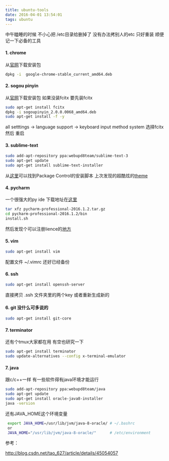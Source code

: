 ```yaml
---
title: ubuntu-tools
date: 2016-04-01 13:54:01
tags: ubuntu
---
```


中午瞌睡的时候 不小心把 /etc目录给删掉了 没有办法拷别人的etc 只好重装
顺便记一下必备的工具

<!--more-->

#### 1. chrome 
从[官网](https://www.google.com/chrome/browser/desktop/index.html)下载安装包
```bash
dpkg -i  google-chrome-stable_current_amd64.deb
```
#### 2. sogou pinyin 
从[官网](http://pinyin.sogou.com/linux/)下载安装包 如果没装fcitx 要先装fcitx
```bash
sudo apt-get install fcitx
dpkg -i sogoupinyin_2.0.0.0068_amd64.deb
sudo apt-get install -f -y
```
all setttings -> language support -> keyboard input method system
选择fcitx 然后 重启

#### 3. sublime-text
```bash
sudo add-apt-repository ppa:webupd8team/sublime-text-3
sudo apt-get update
sudo apt-get install sublime-text-installer
```
从[这里](https://packagecontrol.io/installation)可以找到Package Control的安装脚本
上次发现的超酷炫的[theme](https://github.com/kkga/spacegray/)

#### 4. pycharm 
一个很强大的py ide 下载地址在[这里](https://www.jetbrains.com/pycharm/download/)
``` bash
tar xfz pycharm-professional-2016.1.2.tar.gz
cd pycharm-professional-2016.1.2/bin
install.sh
```
然后发现个可以注册lience的[地方](http://idea.qinxi1992.cn/)

#### 5. vim
```bash
sudo apt-get install vim 
```
配置文件 ~/.vimrc 还好已经备份

#### 6. ssh
```bash
sudo apt-get install openssh-server
```
直接拷贝 .ssh 文件夹里的两个key
或者重新生成新的

#### 6. git 没什么可多说的 
```bash
sudo apt-get install git-core
```

#### 7. terminator 
还有个tmux大家都在用 有空也研究一下
```bash
sudo apt-get install terminator
sudo update-alternatives --config x-terminal-emulator
```

#### 7. java 
跟c/c++一样 有一些软件得有java环境才能运行
```bash
sudo add-apt-repository ppa:webupd8team/java 
sudo apt-get update 
sudo apt-get install oracle-java8-installer
java -version
```
还有JAVA_HOME这个环境变量
```bash 
 export JAVA_HOME=/usr/lib/jvm/java-8-oracle/ # ~/.bashrc 
 or
 JAVA_HOME="/usr/lib/jvm/java-8-oracle/"      # /etc/environment
```
 
 
 参考：
 
 http://blog.csdn.net/tao_627/article/details/45054057
 
